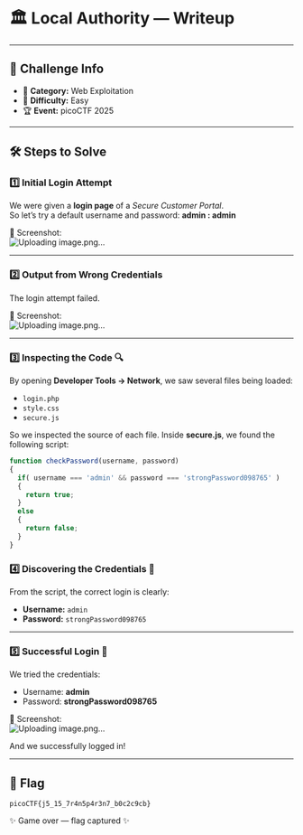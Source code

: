 # 🏛️ Local Authority — Writeup



---

## 📌 Challenge Info
- 🎯 **Category:** Web Exploitation  
- 🌱 **Difficulty:** Easy  
- 🏆 **Event:** picoCTF 2025  

---

## 🛠️ Steps to Solve

### 1️⃣ Initial Login Attempt
We were given a **login page** of a *Secure Customer Portal*.  
So let’s try a default username and password: **admin : admin**  

📸 Screenshot:  
![Uploading image.png…]()

---

### 2️⃣ Output from Wrong Credentials
The login attempt failed.  

📸 Screenshot:  
![Uploading image.png…]()

---

### 3️⃣ Inspecting the Code 🔍
By opening **Developer Tools → Network**, we saw several files being loaded:  
- `login.php`  
- `style.css`  
- `secure.js`  

So we inspected the source of each file. Inside **secure.js**, we found the following script:

```javascript
function checkPassword(username, password)
{
  if( username === 'admin' && password === 'strongPassword098765' )
  {
    return true;
  }
  else
  {
    return false;
  }
}
```
### 4️⃣ Discovering the Credentials 🔑
From the script, the correct login is clearly:  
- **Username:** `admin`  
- **Password:** `strongPassword098765`

---

### 5️⃣ Successful Login 🎉
We tried the credentials:  
- Username: **admin**  
- Password: **strongPassword098765**  

📸 Screenshot:  
![Uploading image.png…]()

And we successfully logged in!

---

## 🎯 Flag
```text
picoCTF{j5_15_7r4n5p4r3n7_b0c2c9cb}
```
✨ Game over — flag captured ✨
